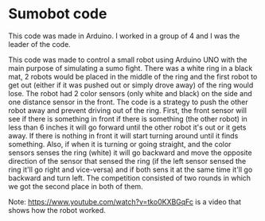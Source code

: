 # Sumobot code 

This code was made in Arduino. I worked in a group of 4 and I was the leader of the code. 

This code was made to control a small robot using Arduino UNO with the main purpose of simulating a sumo fight. There was a white ring in a black mat, 2 robots would be placed in the middle of the ring and the first robot to get out (either if it was pushed out or simply drove away) of the ring would lose. The robot had 2 color sensors (only white and black) on the side and one distance sensor in the front. The code is a strategy to push the other robot away and prevent driving out of the ring. First, the front sensor will see if there is something in front if there is something (the other robot) in less than 6 inches it will go forward until the other robot it's out or it gets away. If there is nothing in front it will start turning around until it finds something. Also, if when it is turning or going straight, and the color sensors senses the ring (white) it will go backward and move the opposite direction of the sensor that sensed the ring (if the left sensor sensed the ring it'll go right and vice-versa) and if both sens it at the same time it'll go backward and turn left. The competition consisted of two rounds in which we got the second place in both of them. 

Note: https://www.youtube.com/watch?v=tko0KXBGqFc is a video that shows how the robot worked.
